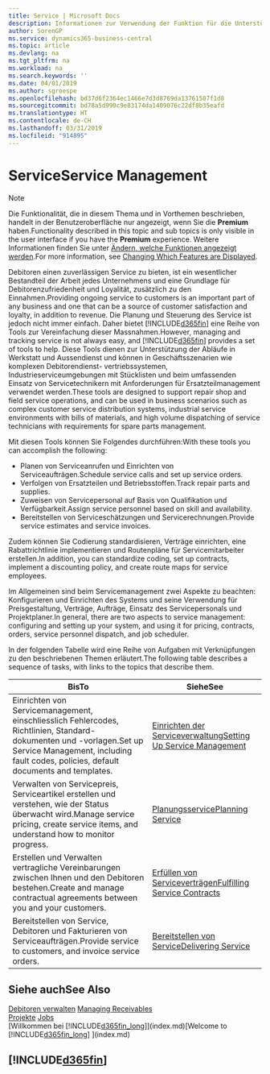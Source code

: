 ```yaml
---
title: Service | Microsoft Docs
description: Informationen zur Verwendung der Funktion für die Unterstützung der Arbeitsgänge Werkstatt und Service.
author: SorenGP
ms.service: dynamics365-business-central
ms.topic: article
ms.devlang: na
ms.tgt_pltfrm: na
ms.workload: na
ms.search.keywords: ''
ms.date: 04/01/2019
ms.author: sgroespe
ms.openlocfilehash: bd37d6f2364ec1466e7d3d8769da13761587f1d8
ms.sourcegitcommit: bd78a5d990c9e83174da1409076c22df8b35eafd
ms.translationtype: HT
ms.contentlocale: de-CH
ms.lasthandoff: 03/31/2019
ms.locfileid: "914895"
---
```

# <a name="service-management"></a><span data-ttu-id="d43eb-103">Service</span><span class="sxs-lookup"><span data-stu-id="d43eb-103">Service Management</span></span>
> [!NOTE]
> <span data-ttu-id="d43eb-104">Die Funktionalität, die in diesem Thema und in Vorthemen beschrieben, handelt in der Benutzeroberfläche nur angezeigt, wenn Sie die **Premium** haben.</span><span class="sxs-lookup"><span data-stu-id="d43eb-104">Functionality described in this topic and sub topics is only visible in the user interface if you have the **Premium** experience.</span></span> <span data-ttu-id="d43eb-105">Weitere Informationen finden Sie unter [Ändern, welche Funktionen angezeigt werden](ui-experiences.md).</span><span class="sxs-lookup"><span data-stu-id="d43eb-105">For more information, see [Changing Which Features are Displayed](ui-experiences.md).</span></span>

<span data-ttu-id="d43eb-106">Debitoren einen zuverlässigen Service zu bieten, ist ein wesentlicher Bestandteil der Arbeit jedes Unternehmens und eine Grundlage für Debitorenzufriedenheit und Loyalität, zusätzlich zu den Einnahmen.</span><span class="sxs-lookup"><span data-stu-id="d43eb-106">Providing ongoing service to customers is an important part of any business and one that can be a source of customer satisfaction and loyalty, in addition to revenue.</span></span> <span data-ttu-id="d43eb-107">Die Planung und Steuerung des Service ist jedoch nicht immer einfach. Daher bietet [!INCLUDE[d365fin](includes/d365fin_md.md)] eine Reihe von Tools zur Vereinfachung dieser Massnahmen.</span><span class="sxs-lookup"><span data-stu-id="d43eb-107">However, managing and tracking service is not always easy, and [!INCLUDE[d365fin](includes/d365fin_md.md)] provides a set of tools to help.</span></span> <span data-ttu-id="d43eb-108">Diese Tools dienen zur Unterstützung der Abläufe in Werkstatt und Aussendienst und können in Geschäftsszenarien wie komplexen Debitorendienst- vertriebssystemen, Industrieserviceumgebungen mit Stücklisten und beim umfassenden Einsatz von Servicetechnikern mit Anforderungen für Ersatzteilmanagement verwendet werden.</span><span class="sxs-lookup"><span data-stu-id="d43eb-108">These tools are designed to support repair shop and field service operations, and can be used in business scenarios such as complex customer service distribution systems, industrial service environments with bills of materials, and high volume dispatching of service technicians with requirements for spare parts management.</span></span>  

 <span data-ttu-id="d43eb-109">Mit diesen Tools können Sie Folgendes durchführen:</span><span class="sxs-lookup"><span data-stu-id="d43eb-109">With these tools you can accomplish the following:</span></span>  

* <span data-ttu-id="d43eb-110">Planen von Serviceanrufen und Einrichten von Serviceaufträgen.</span><span class="sxs-lookup"><span data-stu-id="d43eb-110">Schedule service calls and set up service orders.</span></span>  
* <span data-ttu-id="d43eb-111">Verfolgen von Ersatzteilen und Betriebsstoffen.</span><span class="sxs-lookup"><span data-stu-id="d43eb-111">Track repair parts and supplies.</span></span>  
* <span data-ttu-id="d43eb-112">Zuweisen von Servicepersonal auf Basis von Qualifikation und Verfügbarkeit.</span><span class="sxs-lookup"><span data-stu-id="d43eb-112">Assign service personnel based on skill and availability.</span></span>  
* <span data-ttu-id="d43eb-113">Bereitstellen von Serviceschätzungen und Servicerechnungen.</span><span class="sxs-lookup"><span data-stu-id="d43eb-113">Provide service estimates and service invoices.</span></span>  

<span data-ttu-id="d43eb-114">Zudem können Sie Codierung standardisieren, Verträge einrichten, eine Rabattrichtlinie implementieren und Routenpläne für Servicemitarbeiter erstellen.</span><span class="sxs-lookup"><span data-stu-id="d43eb-114">In addition, you can standardize coding, set up contracts, implement a discounting policy, and create route maps for service employees.</span></span>  

<span data-ttu-id="d43eb-115">Im Allgemeinen sind beim Servicemanagement zwei Aspekte zu beachten: Konfigurieren und Einrichten des Systems und seine Verwendung für Preisgestaltung, Verträge, Aufträge, Einsatz des Servicepersonals und Projektplaner.</span><span class="sxs-lookup"><span data-stu-id="d43eb-115">In general, there are two aspects to service management: configuring and setting up your system, and using it for pricing, contracts, orders, service personnel dispatch, and job scheduler.</span></span>  

<span data-ttu-id="d43eb-116">In der folgenden Tabelle wird eine Reihe von Aufgaben mit Verknüpfungen zu den beschriebenen Themen erläutert.</span><span class="sxs-lookup"><span data-stu-id="d43eb-116">The following table describes a sequence of tasks, with links to the topics that describe them.</span></span>   

|<span data-ttu-id="d43eb-117">**Bis**</span><span class="sxs-lookup"><span data-stu-id="d43eb-117">**To**</span></span>|<span data-ttu-id="d43eb-118">**Siehe**</span><span class="sxs-lookup"><span data-stu-id="d43eb-118">**See**</span></span>|  
|------------|-------------|  
|<span data-ttu-id="d43eb-119">Einrichten von Servicemanagement, einschliesslich Fehlercodes, Richtlinien, Standard- dokumenten und -vorlagen.</span><span class="sxs-lookup"><span data-stu-id="d43eb-119">Set up Service Management, including fault codes, policies, default documents and templates.</span></span>|[<span data-ttu-id="d43eb-120">Einrichten der Serviceverwaltung</span><span class="sxs-lookup"><span data-stu-id="d43eb-120">Setting Up Service Management</span></span>](service-setup-service.md)|  
|<span data-ttu-id="d43eb-121">Verwalten von Servicepreis, Serviceartikel erstellen und verstehen, wie der Status überwacht wird.</span><span class="sxs-lookup"><span data-stu-id="d43eb-121">Manage service pricing, create service items, and understand how to monitor progress.</span></span>|[<span data-ttu-id="d43eb-122">Planungsservice</span><span class="sxs-lookup"><span data-stu-id="d43eb-122">Planning Service</span></span>](service-plan-service.md)|  
|<span data-ttu-id="d43eb-123">Erstellen und Verwalten vertragliche Vereinbarungen zwischen Ihnen und den Debitoren bestehen.</span><span class="sxs-lookup"><span data-stu-id="d43eb-123">Create and manage contractual agreements between you and your customers.</span></span>|[<span data-ttu-id="d43eb-124">Erfüllen von Serviceverträgen</span><span class="sxs-lookup"><span data-stu-id="d43eb-124">Fulfilling Service Contracts</span></span>](service-fulfill-service-contracts.md)|  
|<span data-ttu-id="d43eb-125">Bereitstellen von Service, Debitoren und Fakturieren von Serviceaufträgen.</span><span class="sxs-lookup"><span data-stu-id="d43eb-125">Provide service to customers, and invoice service orders.</span></span>|[<span data-ttu-id="d43eb-126">Bereitstellen von Service</span><span class="sxs-lookup"><span data-stu-id="d43eb-126">Delivering Service</span></span>](service-deliver-service.md)|  

## <a name="see-also"></a><span data-ttu-id="d43eb-127">Siehe auch</span><span class="sxs-lookup"><span data-stu-id="d43eb-127">See Also</span></span>  
<span data-ttu-id="d43eb-128">[Debitoren verwalten](receivables-manage-receivables.md) </span><span class="sxs-lookup"><span data-stu-id="d43eb-128">[Managing Receivables](receivables-manage-receivables.md) </span></span>  
<span data-ttu-id="d43eb-129">[Projekte](projects-how-create-jobs.md) </span><span class="sxs-lookup"><span data-stu-id="d43eb-129">[Jobs](projects-how-create-jobs.md) </span></span>  
<span data-ttu-id="d43eb-130">[Willkommen bei [!INCLUDE[d365fin_long](includes/d365fin_long_md.md)]](index.md)</span><span class="sxs-lookup"><span data-stu-id="d43eb-130">[Welcome to [!INCLUDE[d365fin_long](includes/d365fin_long_md.md)] ](index.md)</span></span>

## [!INCLUDE[d365fin](includes/free_trial_md.md)]  
